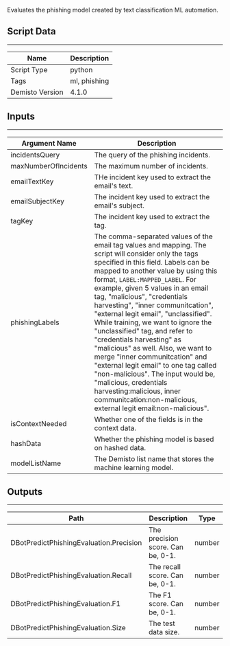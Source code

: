 Evaluates the phishing model created by text classification ML automation.
## Script Data
---

| **Name** | **Description** |
| --- | --- |
| Script Type | python |
| Tags | ml, phishing |
| Demisto Version | 4.1.0 |

## Inputs
---

| **Argument Name** | **Description** |
| --- | --- |
| incidentsQuery | The query of the phishing incidents. |
| maxNumberOfIncidents | The maximum number of incidents. |
| emailTextKey | THe incident key used to extract the email's text. |
| emailSubjectKey | The incident key used to extract the email's subject. |
| tagKey | The incident key used to extract the tag. |
| phishingLabels | The comma-separated values of the email tag values and mapping. The script will consider only the tags specified in this field. Labels can be mapped to another value by using this format, `LABEL:MAPPED_LABEL`. For example, given 5 values in an email tag, "malicious", "credentials harvesting", "inner communitcation", "external legit email", "unclassified". While training, we want to ignore the "unclassified" tag, and refer to "credentials harvesting" as "malicious" as well. Also, we want to merge "inner communitcation" and "external legit email" to one tag called "non-malicious". The input would be, "malicious, credentials harvesting:malicious, inner communitcation:non-malicious, external legit email:non-malicious". |
| isContextNeeded | Whether one of the fields is in the context data. |
| hashData |Whether the phishing model is based on hashed data. |
| modelListName | The Demisto list name that stores the machine learning model. |

## Outputs
---

| **Path** | **Description** | **Type** |
| --- | --- | --- |
| DBotPredictPhishingEvaluation.Precision | The precision score. Can be, 0-1. | number |
| DBotPredictPhishingEvaluation.Recall | The recall score. Can be, 0-1. | number |
| DBotPredictPhishingEvaluation.F1 | The F1 score. Can be, 0-1. | number |
| DBotPredictPhishingEvaluation.Size | The test data size. | number |
